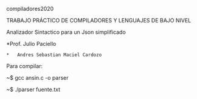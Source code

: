compiladores2020

TRABAJO PRÁCTICO DE COMPILADORES Y LENGUAJES DE BAJO NIVEL

Analizador Sintactico para un Json simplificado

*Prof. Julio Paciello

    *   Andres Sebastian Maciel Cardozo

Para compilar:

~$ gcc ansin.c -o parser

~$ ./parser fuente.txt
